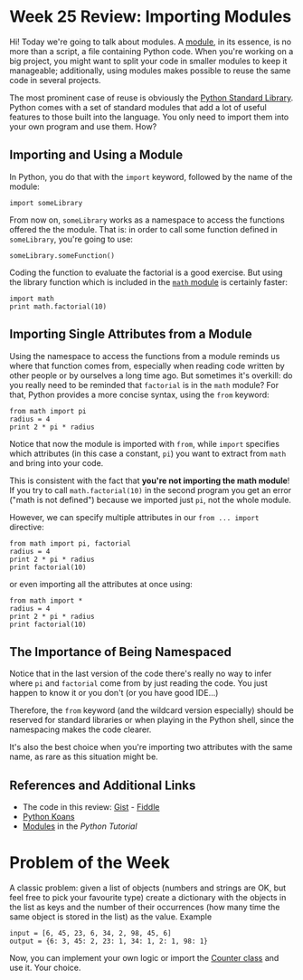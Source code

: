 Week 25 Review: Importing Modules
============

Hi!
Today we're going to talk about modules. A [module](http://docs.python.org/2/tutorial/modules.html), in its essence, is no more than a script, a file containing Python code. When you're working on a big project, you might want to split your code in smaller modules to keep it manageable; additionally, using modules makes possible to reuse the same code in several projects.

The most prominent case of reuse is obviously the [Python Standard Library](http://docs.python.org/2/library/). Python comes with a set of standard modules that add a lot of useful features to those built into the language. You only need to import them into your own program and use them. How?

Importing and Using a Module
------------------

In Python, you do that with the `import` keyword, followed by the name of the module:

    import someLibrary
    
From now on, `someLibrary` works as a namespace to access the functions offered the the module. That is: in order to call some function defined in `someLibrary`, you're going to use:
    
    someLibrary.someFunction()
    
Coding the function to evaluate the factorial is a good exercise. But using the library function which is included in the [`math` module](http://docs.python.org/2/library/math.html) is certainly faster:

    import math
    print math.factorial(10)

Importing Single Attributes from a Module
-----------------------------------------

Using the namespace to access the functions from a module reminds us where that function comes from, especially when reading code written by other people or by ourselves a long time ago. But sometimes it's overkill: do you really need to be reminded that `factorial` is in the `math` module? For that, Python provides a more concise syntax, using the `from` keyword:

    from math import pi
    radius = 4
    print 2 * pi * radius

Notice that now the module is imported with `from`, while `import` specifies which attributes (in this case a constant, `pi`) you want to extract from `math` and bring into your code.

This is consistent with the fact that **you're not importing the math module**! If you try to call `math.factorial(10)` in the second program you get an error ("math is not defined") because we imported just `pi`, not the whole module.

However, we can specify multiple attributes in our `from ... import` directive:

    from math import pi, factorial
    radius = 4
    print 2 * pi * radius
    print factorial(10)

or even importing all the attributes at once using:

    from math import *
    radius = 4
    print 2 * pi * radius
    print factorial(10)

The Importance of Being Namespaced
----------------------------------

Notice that in the last version of the code there's really no way to infer where `pi` and `factorial` come from by just reading the code. You just happen to know it or you don't (or you have good IDE...)

Therefore, the `from` keyword (and the wildcard version especially) should be reserved for standard libraries or when playing in the Python shell, since the namespacing makes the code clearer.

It's also the best choice when you're importing two attributes with the same name, as rare as this situation might be.

References and Additional Links
----------------

* The code in this review: [Gist](https://gist.github.com/nofatclips/5653733) - [Fiddle](http://pythonfiddle.com/review-week-modules/)
* [Python Koans](https://github.com/gregmalcolm/python_koans)
* [Modules](http://docs.python.org/2/tutorial/modules.html) in the *Python Tutorial*


Problem of the Week
===================

A classic problem: given a list of objects (numbers and strings are OK, but feel free to pick your favourite type) create a dictionary with the objects in the list as keys and the number of their occurrences (how many time the same object is stored in the list) as the value. Example

    input = [6, 45, 23, 6, 34, 2, 98, 45, 6]
    output = {6: 3, 45: 2, 23: 1, 34: 1, 2: 1, 98: 1}
    
Now, you can implement your own logic or import the [Counter class](http://docs.python.org/2/library/collections.html#collections.Counter) and use it. Your choice.
